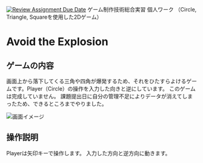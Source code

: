 [![Review Assignment Due Date](https://classroom.github.com/assets/deadline-readme-button-22041afd0340ce965d47ae6ef1cefeee28c7c493a6346c4f15d667ab976d596c.svg)](https://classroom.github.com/a/l0taWXbI)
ゲーム制作技術総合実習 個人ワーク
（Circle, Triangle, Squareを使用した2Dゲーム）

# Avoid the Explosion

## ゲームの内容
画面上から落下してくる三角や四角が爆発するため、それをひたすらよけるゲームです。Player（Circle）の操作を入力した向きと逆にしています。
このゲームは完成していません。
課題提出日に自分の管理不足によりデータが消えてしまったため、できるところまでやりました。

![画面イメージ](docs\images/game_image01.png)


## 操作説明
Playerは矢印キーで操作します。
入力した方向と逆方向に動きます。

